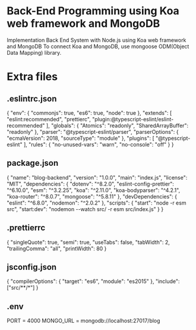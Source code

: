 # Back-End Programming using Koa web framework and MongoDB 
Implementation Back End System with Node.js using Koa web framework and MongoDB
To connect Koa and MongoDB, use mongoose ODM(Object Data Mapping) library.


# Extra files


 .eslintrc.json
-------------------------------

{
    "env": {
        "commonjs": true,
        "es6": true,
        "node": true
    },
    "extends": [
        "eslint:recommended",
        "prettierc",
        "plugin:@typescript-eslint/eslint-recommended"
    ],
    "globals": {
        "Atomics": "readonly",
        "SharedArrayBuffer": "readonly"
    },
    "parser": "@typescript-eslint/parser",
    "parserOptions": {
        "ecmaVersion": 2018,
        "sourceType": "module"
    },
    "plugins": [
        "@typescript-eslint"
    ],
    "rules": {
        "no-unused-vars": "warn",
        "no-console": "off"
    }
}
    
 package.json
-------------------------------
{
  "name": "blog-backend",
  "version": "1.0.0",
  "main": "index.js",
  "license": "MIT",
  "dependencies": {
    "dotenv": "^8.2.0",
    "eslint-config-prettier": "^6.10.0",
    "esm": "^3.2.25",
    "koa": "^2.11.0",
    "koa-bodyparser": "^4.2.1",
    "koa-router": "^8.0.7",
    "mongoose": "^5.8.11"
  },
  "devDependencies": {
    "eslint": "^6.8.0",
    "nodemon": "^2.0.2"
  },
  "scripts": {
    "start": "node -r esm src",
    "start:dev": "nodemon --watch src/ -r esm src/index.js"
  }
}

  
  
 .prettierrc
-------------------------------

{
    "singleQuote": true,
    "semi": true,
    "useTabs": false,
    "tabWidth": 2,
    "trailingComma": "all",
    "printWidth": 80
}



 jsconfig.json
-------------------------------
{
    "compilerOptions": {
        "target": "es6",
        "module": "es2015"
    },
    "include": ["src/**/*"]
}



.env
-------------------------------
PORT = 4000
MONGO_URL = mongodb://localhost:27017/blog

